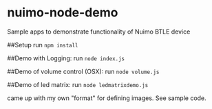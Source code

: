 # nuimo-node-demo
Sample apps to demonstrate functionality of Nuimo BTLE device

##Setup
run `npm install` 

##Demo with Logging:
run `node index.js`

##Demo of volume control (OSX):
run `node volume.js`

##Demo of led matrix:
run `node ledmatrixdemo.js`

came up with my own "format" for defining images. See sample code.